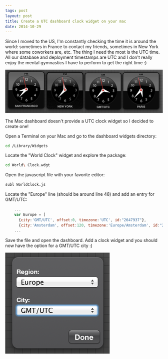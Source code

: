 ```yaml
---
tags: post
layout: post
title: Create a UTC dashboard clock widget on your mac
date: 2014-10-29
---
```


Since I moved to the US, I'm constantly checking the time it is around the world: sometimes in France to contact my friends, sometimes in New York where some coworkers are, etc. The thing I need the most is the UTC time. All our database and deployment timestamps are UTC and I don't really enjoy the mental gymnastics I have to perform to get the right time :)

![My dashboard clock widgets](/assets/blog/20141029/utc-clock-widget.png)

The Mac dashboard doesn't provide a UTC clock widget so I decided to create one!

<!--more-->

Open a Terminal on your Mac and go to the dashboard widgets directory:

```bash
cd /Library/Widgets
```

Locate the "World Clock" widget and explore the package:

```bash
cd World\ Clock.wdgt
```

Open the javascript file with your favorite editor:

```bash
subl WorldClock.js
```

Locate the "Europe" line (should be around line 48) and add an entry for GMT/UTC:

```js
    ...
    var Europe = [
      {city:'GMT/UTC', offset:0, timezone:'UTC', id:"2647937"},
      {city:'Amsterdam', offset:120, timezone:'Europe/Amsterdam', id:"2759794"},
    ...
```

Save the file and open the dashboard. Add a clock widget and you should now have the option for a GMT/UTC city :)

![UTC clock widget option](/assets/blog/20141029/utc-clock-widget-option.png)
